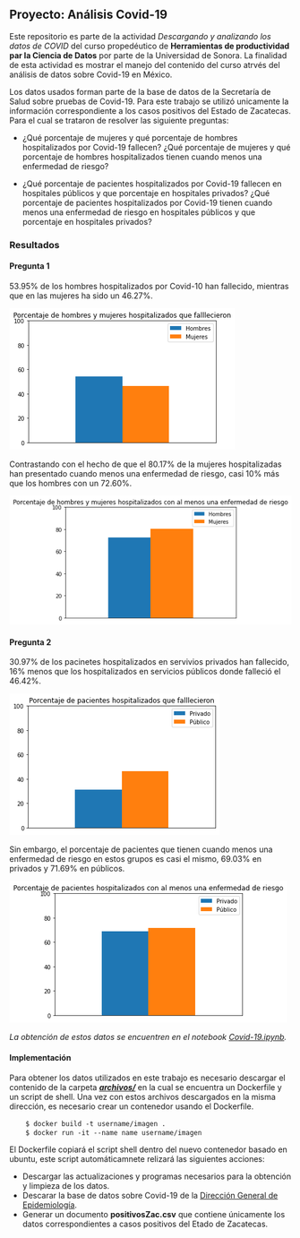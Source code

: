 ## Proyecto: Análisis Covid-19

Este repositorio es parte de la actividad *Descargando y analizando los datos de COVID* del curso propedéutico de **Herramientas de productividad par la Ciencia de Datos** por parte de la Universidad de Sonora. La finalidad de esta actividad es mostrar el manejo del contenido del curso atrvés del análisis de datos sobre Covid-19 en México.

Los datos usados forman parte de la base de datos de la Secretaría de Salud sobre pruebas de Covid-19.
Para este trabajo se utilizó unicamente la información correspondiente a los casos positivos del Estado de Zacatecas. Para el cual se trataron de resolver las siguiente preguntas:

- ¿Qué porcentaje de mujeres y qué porcentaje de hombres hospitalizados por Covid-19 fallecen? ¿Qué porcentaje de mujeres y qué porcentaje de hombres hospitalizados tienen cuando menos una enfermedad de riesgo?

- ¿Qué porcentaje de pacientes hospitalizados por Covid-19 fallecen en hospitales públicos y que porcentaje en hospitales privados? ¿Qué porcentaje de pacientes hospitalizados por Covid-19 tienen cuando menos una enfermedad de riesgo en hospitales públicos y que porcentaje en hospitales privados?

### Resultados

#### Pregunta 1
53.95% de los hombres hospitalizados por Covid-10 han fallecido, mientras que en las mujeres ha sido un 46.27%. 

![HM](https://github.com/DiegoSalado/proyecto-mcd/blob/main/HM.png?raw=true)

Contrastando con el hecho de que el 80.17% de la mujeres hospitalizadas han presentado cuando menos una enfermedad de riesgo, casi 10% más que los hombres con un 72.60%.

![HMR](https://github.com/DiegoSalado/proyecto-mcd/blob/main/HMR.png?raw=true)


#### Pregunta 2
30.97% de los pacinetes hospitalizados en servivios privados han fallecido, 16% menos que los hospitalizados en servicios públicos donde falleció el 46.42%.

![PF](https://github.com/DiegoSalado/proyecto-mcd/blob/main/PF.png?raw=true)

Sin embargo, el porcentaje de pacientes que tienen cuando menos una enfermedad de riesgo en estos grupos es casi el mismo, 69.03% en privados y 71.69% en públicos.

![PR](https://github.com/DiegoSalado/proyecto-mcd/blob/main/PR.png?raw=true)

*La obtención de estos datos se encuentren en el notebook [Covid-19.ipynb](https://github.com/DiegoSalado/proyecto-mcd/blob/main/datos/Covid-19.ipynb).*

#### Implementación

Para obtener los datos utilizados en este trabajo es necesario descargar el contenido de la carpeta [***archivos/***](https://github.com/DiegoSalado/proyecto-mcd/tree/main/archivos) en la cual se encuentra un Dockerfile y un script de shell. Una vez con estos archivos descargados en la misma dirección, es necesario crear un contenedor usando el Dockerfile.
```   
    $ docker build -t username/imagen .
    $ docker run -it --name name username/imagen
```
El Dockerfile copiará el script shell dentro del nuevo contenedor basado en ubuntu, este script automáticamnete relizará las siguientes acciones:

- Descargar las actualizaciones y programas necesarios para la obtención y limpieza de los datos.
- Descarar la base de datos sobre Covid-19 de la [Dirección General de Epidemiología](https://www.gob.mx/salud/documentos/datos-abiertos-152127).
- Generar un documento **positivosZac.csv** que contiene únicamente los datos correspondientes a casos positivos del Etado de Zacatecas. 

